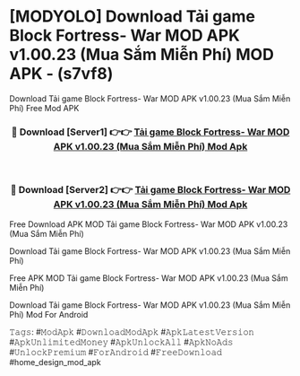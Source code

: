 # [MODYOLO] Download Tải game Block Fortress- War MOD APK v1.00.23 (Mua Sắm Miễn Phí) MOD APK - (s7vf8)
Download Tải game Block Fortress- War MOD APK v1.00.23 (Mua Sắm Miễn Phí) Free Mod APK

<div align="center">
<h3>🔴 Download [Server1] 👉👉 <a href="https://apk-comot.site?title=Tải_game_Block_Fortress-_War_MOD_APK_v1.00.23_(Mua_Sắm_Miễn_Phí)">Tải game Block Fortress- War MOD APK v1.00.23 (Mua Sắm Miễn Phí) Mod Apk</a></h3><br>

<h3>🔴 Download [Server2] 👉👉 <a href="https://apk-comot.site?title=Tải_game_Block_Fortress-_War_MOD_APK_v1.00.23_(Mua_Sắm_Miễn_Phí)">Tải game Block Fortress- War MOD APK v1.00.23 (Mua Sắm Miễn Phí) Mod Apk</a></h3>
</div>


Free Download APK MOD Tải game Block Fortress- War MOD APK v1.00.23 (Mua Sắm Miễn Phí)

Download Tải game Block Fortress- War MOD APK v1.00.23 (Mua Sắm Miễn Phí) 

Free APK MOD Tải game Block Fortress- War MOD APK v1.00.23 (Mua Sắm Miễn Phí) 

Download Tải game Block Fortress- War MOD APK v1.00.23 (Mua Sắm Miễn Phí) Mod For Android

𝚃𝚊𝚐𝚜: #𝙼𝚘𝚍𝙰𝚙𝚔 #𝙳𝚘𝚠𝚗𝚕𝚘𝚊𝚍𝙼𝚘𝚍𝙰𝚙𝚔 #𝙰𝚙𝚔𝙻𝚊𝚝𝚎𝚜𝚝𝚅𝚎𝚛𝚜𝚒𝚘𝚗 #𝙰𝚙𝚔𝚄𝚗𝚕𝚒𝚖𝚒𝚝𝚎𝚍𝙼𝚘𝚗𝚎𝚢 #𝙰𝚙𝚔𝚄𝚗𝚕𝚘𝚌𝚔𝙰𝚕𝚕 #𝙰𝚙𝚔𝙽𝚘𝙰𝚍𝚜 #𝚄𝚗𝚕𝚘𝚌𝚔𝙿𝚛𝚎𝚖𝚒𝚞𝚖 #𝙵𝚘𝚛𝙰𝚗𝚍𝚛𝚘𝚒𝚍 #𝙵𝚛𝚎𝚎𝙳𝚘𝚠𝚗𝚕𝚘𝚊𝚍 #home_design_mod_apk